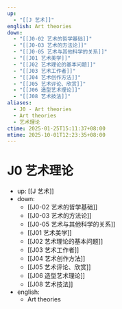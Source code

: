 ```yaml
---
up:
  - "[[J 艺术]]"
english: Art theories
down:
  - "[[J0-02 艺术的哲学基础]]"
  - "[[J0-03 艺术的方法论]]"
  - "[[J0-05 艺术与其他科学的关系]]"
  - "[[J01 艺术美学]]"
  - "[[J02 艺术理论的基本问题]]"
  - "[[J03 艺术工作者]]"
  - "[[J04 艺术创作方法]]"
  - "[[J05 艺术评论、欣赏]]"
  - "[[J06 造型艺术理论]]"
  - "[[J08 艺术技法]]"
aliases:
  - J0 - Art theories
  - Art theories
  - 艺术理论
ctime: 2025-01-25T15:11:37+08:00
mtime: 2025-10-01T12:23:35+08:00
---
```


# J0 艺术理论

- up: [[J 艺术]]
- down:
	- [[J0-02 艺术的哲学基础]]
	- [[J0-03 艺术的方法论]]
	- [[J0-05 艺术与其他科学的关系]]
	- [[J01 艺术美学]]
	- [[J02 艺术理论的基本问题]]
	- [[J03 艺术工作者]]
	- [[J04 艺术创作方法]]
	- [[J05 艺术评论、欣赏]]
	- [[J06 造型艺术理论]]
	- [[J08 艺术技法]]
- english:
	- Art theories
